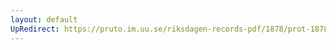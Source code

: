 ```yaml
---
layout: default
UpRedirect: https://pruto.im.uu.se/riksdagen-records-pdf/1878/prot-1878--ak--045/prot-1878--ak--045_016.pdf
---
```

